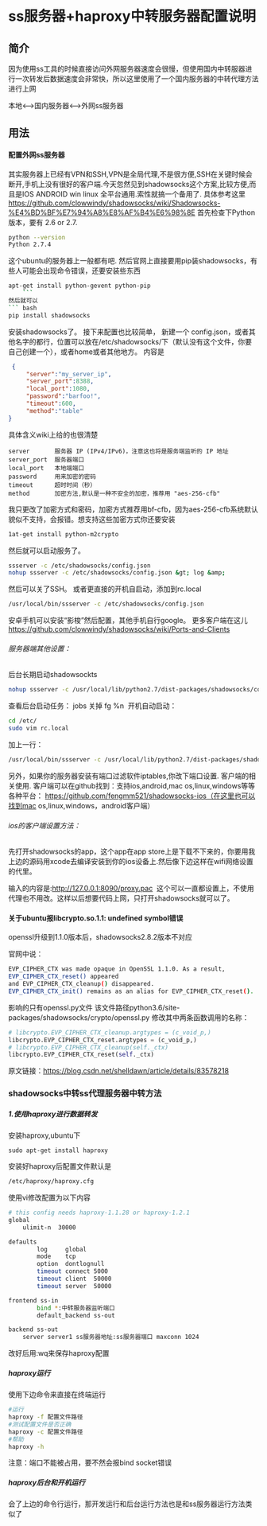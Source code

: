 # ss服务器+haproxy中转服务器配置说明

## 简介

因为使用ss工具的时候直接访问外网服务器速度会很慢，但使用国内中转服器进行一次转发后数据速度会非常快，所以这里使用了一个国内服务器的中转代理方法进行上网

本地<-->国内服务器<-->外网ss服务器

## 用法

#### 配置外网ss服务器

其实服务器上已经有VPN和SSH,VPN是全局代理,不是很方便,SSH在关键时候会断开,手机上没有很好的客户端.今天忽然见到shadowsocks这个方案,比较方便,而且是IOS ANDROID win linux 全平台通用.索性就搞一个备用了.
具体参考这里
https://github.com/clowwindy/shadowsocks/wiki/Shadowsocks-%E4%BD%BF%E7%94%A8%E8%AF%B4%E6%98%8E
首先检查下Python 版本，要有 2.6 or 2.7.
``` bash
python --version
Python 2.7.4
```
这个ubuntu的服务器上一般都有吧.
然后官网上直接要用pip装shadowsocks，有些人可能会出现命令错误，还要安装些东西
``` bash
apt-get install python-gevent python-pip
    ```
然后就可以
``` bash
pip install shadowsocks
```
安装shadowsocks了。
接下来配置也比较简单，
新建一个 config.json，或者其他名字的都行，位置可以放在/etc/shadowsocks/下（默认没有这个文件，你要自己创建一个），或者home或者其他地方。
内容是
``` json
 {
     "server":"my_server_ip",
     "server_port":8388,
     "local_port":1080,
     "password":"barfoo!",
     "timeout":600,
     "method":"table"
}
 ```
具体含义wiki上给的也很清楚
```
server       服务器 IP (IPv4/IPv6)，注意这也将是服务端监听的 IP 地址
server_port  服务器端口
local_port   本地端端口
password     用来加密的密码
timeout      超时时间（秒）
method       加密方法,默认是一种不安全的加密，推荐用 "aes-256-cfb"
```
我只更改了加密方式和密码，加密方式推荐用bf-cfb，因为aes-256-cfb系统默认貌似不支持，会报错。想支持这些加密方式你还要安装
``` bash
1at-get install python-m2crypto
```
然后就可以启动服务了。
``` bash
ssserver -c /etc/shadowsocks/config.json
nohup ssserver -c /etc/shadowsocks/config.json &gt; log &amp;
```
然后可以关了SSH。
或者更直接的开机自启动，添加到rc.local
``` bash
/usr/local/bin/ssserver -c /etc/shadowsocks/config.json
```
安卓手机可以安装“影梭”然后配置，其他手机自行google。
更多客户端在这儿
https://github.com/clowwindy/shadowsocks/wiki/Ports-and-Clients
###### 服务器端其他设置：
后台长期启动shadowsockts
``` bash
nohup ssserver -c /usr/local/lib/python2.7/dist-packages/shadowsocks/config.json > log &
```
查看后台启动任务： jobs
关掉 fg %n
 开机自动启动：
``` bash
cd /etc/
sudo vim rc.local
```
加上一行：
``` bash
/usr/local/bin/ssserver -c /usr/local/lib/python2.7/dist-packages/shadowsocks/config.json
```
另外，如果你的服务器安装有端口过滤软件iptables,你改下端口设置.
客户端的相关使用.
客户端可以在github找到：支持ios,android,mac os,linux,windows等等各种平台：
https://github.com/fengmm521/shadowsocks-ios（在这里也可以找到mac os,linux,windows，android客户端）

###### ios的客户端设置方法：

先打开shadowsocks的app，这个app在app store上是下载不下来的，你要用我上边的源码用xcode去编译安装到你的ios设备上.然后像下边这样在wifi网络设置的代里。

输入的内容是:http://127.0.0.1:8090/proxy.pac
 这个可以一直都设置上，不使用代理也不用改。这样以后想要代码上网，只打开shadowsocks就可以了。

#### 关于ubuntu报libcrypto.so.1.1: undefined symbol错误

openssl升级到1.1.0版本后，shadowsocks2.8.2版本不对应

官网中说：
``` bash
EVP_CIPHER_CTX was made opaque in OpenSSL 1.1.0. As a result, 
EVP_CIPHER_CTX_reset() appeared 
and EVP_CIPHER_CTX_cleanup() disappeared.
EVP_CIPHER_CTX_init() remains as an alias for EVP_CIPHER_CTX_reset().
```
影响的只有openssl.py文件
该文件路径python3.6/site-packages/shadowsocks/crypto/openssl.py
修改其中两条函数调用的名称：
``` python
# libcrypto.EVP_CIPHER_CTX_cleanup.argtypes = (c_void_p,)
libcrypto.EVP_CIPHER_CTX_reset.argtypes = (c_void_p,)
# libcrypto.EVP_CIPHER_CTX_cleanup(self._ctx)
libcrypto.EVP_CIPHER_CTX_reset(self._ctx)
```

原文链接：https://blog.csdn.net/shelldawn/article/details/83578218


### shadowsocks中转ss代理服务器中转方法
##### 1.使用haproxy进行数据转发
安装haproxy,ubuntu下
```
sudo apt-get install haproxy
```

安装好haproxy后配置文件默认是
```bash
/etc/haproxy/haproxy.cfg
```
使用vi修改配置为以下内容
``` bash
# this config needs haproxy-1.1.28 or haproxy-1.2.1
global
    ulimit-n  30000

defaults
        log     global
        mode    tcp
        option  dontlognull
        timeout connect 5000
        timeout client  50000
        timeout server  50000

frontend ss-in
        bind *:中转服务器监听端口
        default_backend ss-out

backend ss-out
    server server1 ss服务器地址:ss服务器端口 maxconn 1024
```

改好后用:wq来保存haproxy配置

##### haproxy运行

使用下边命令来直接在终端运行
``` bash
#运行
haproxy -f 配置文件路径
#测试配置文件是否正确
haproxy -c 配置文件路径
#帮助
haproxy -h
```
注意：端口不能被占用，要不然会报bind socket错误

##### haproxy后台和开机运行

会了上边的命令行运行，那开发运行和后台运行方法也是和ss服务器运行方法类似了
